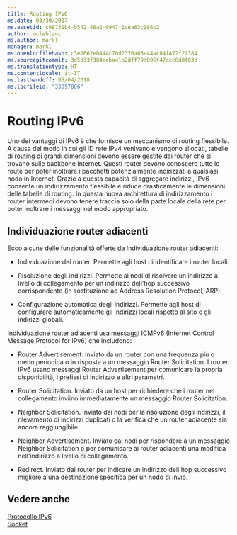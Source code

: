 ```yaml
---
title: Routing IPv6
ms.date: 03/30/2017
ms.assetid: c98731b4-b542-46a2-9947-1cea63c186b2
author: mcleblanc
ms.author: markl
manager: markl
ms.openlocfilehash: c3e2662eb444c70d2376a05e44ac84f472f27384
ms.sourcegitcommit: 3d5d33f384eeba41b2dff79d096f47ccc8d8f03d
ms.translationtype: HT
ms.contentlocale: it-IT
ms.lasthandoff: 05/04/2018
ms.locfileid: "33397806"
---
```

# <a name="ipv6-routing"></a>Routing IPv6
Uno dei vantaggi di IPv6 è che fornisce un meccanismo di routing flessibile. A causa del modo in cui gli ID rete IPv4 venivano e vengono allocati, tabelle di routing di grandi dimensioni devono essere gestite dai router che si trovano sulle backbone Internet. Questi router devono conoscere tutte le route per poter inoltrare i pacchetti potenzialmente indirizzati a qualsiasi nodo in Internet. Grazie a questa capacità di aggregare indirizzi, IPv6 consente un indirizzamento flessibile e riduce drasticamente le dimensioni delle tabelle di routing. In questa nuova architettura di indirizzamento i router intermedi devono tenere traccia solo della parte locale della rete per poter inoltrare i messaggi nel modo appropriato.  
  
## <a name="neighbor-discovery"></a>Individuazione router adiacenti  
 Ecco alcune delle funzionalità offerte da Individuazione router adiacenti:  
  
-   Individuazione dei router. Permette agli host di identificare i router locali.  
  
-   Risoluzione degli indirizzi. Permette ai nodi di risolvere un indirizzo a livello di collegamento per un indirizzo dell'hop successivo corrispondente (in sostituzione ad Address Resolution Protocol, ARP).  
  
-   Configurazione automatica degli indirizzi. Permette agli host di configurare automaticamente gli indirizzi locali rispetto al sito e gli indirizzi globali.  
  
 Individuazione router adiacenti usa messaggi ICMPv6 (Internet Control Message Protocol for IPv6) che includono:  
  
-   Router Advertisement. Inviato da un router con una frequenza più o meno periodica o in risposta a un messaggio Router Solicitation. I router IPv6 usano messaggi Router Advertisement per comunicare la propria disponibilità, i prefissi di indirizzo e altri parametri.  
  
-   Router Solicitation. Inviato da un host per richiedere che i router nel collegamento inviino immediatamente un messaggio Router Solicitation.  
  
-   Neighbor Solicitation. Inviato dai nodi per la risoluzione degli indirizzi, il rilevamento di indirizzi duplicati o la verifica che un router adiacente sia ancora raggiungibile.  
  
-   Neighbor Advertisement. Inviato dai nodi per rispondere a un messaggio Neighbor Solicitation o per comunicare ai router adiacenti una modifica nell'indirizzo a livello di collegamento.  
  
-   Redirect. Inviato dai router per indicare un indirizzo dell'hop successivo migliore a una destinazione specifica per un nodo di invio.  
  
## <a name="see-also"></a>Vedere anche  
 [Protocollo IPv6](../../../docs/framework/network-programming/internet-protocol-version-6.md)  
 [Socket](../../../docs/framework/network-programming/sockets.md)
